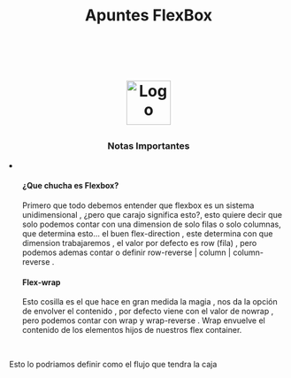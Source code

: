 <h1 align="center">Apuntes FlexBox<h1>
<br />
<p align="center">
  <a href="https://github.com/othneildrew/Best-README-Template">
    <img src="https://user-images.githubusercontent.com/49854117/115822651-e4adff00-a3d2-11eb-9e20-40b1b5258789.jpg" alt="Logo" width="80" height="80">
  </a>

  <h3 align="center">Notas Importantes</h3>
  <p align="center">
   <li>
      <ul>
        <h4>¿Que chucha es Flexbox?</h4>
        <p>Primero que todo debemos entender que flexbox es un sistema unidimensional , ¿pero que carajo significa esto?,
        esto quiere decir que solo podemos contar con una dimension de solo filas o solo columnas, que determina esto...
        <stron>el buen flex-direction</strong> , este determina con que dimension trabajaremos , el valor por defecto es row (fila) , pero podemos
        ademas  contar o definir row-reverse | column | column-reverse .
      </ul>
      <ul>
      <h4>Flex-wrap</h4>
      <p>Esto cosilla es el que hace en gran medida la magia , nos da la opción de envolver el contenido , por defecto viene con el valor de nowrap , pero podemos contar con 
      wrap y wrap-reverse .
      Wrap envuelve el contenido de los elementos hijos de nuestros flex container.
      </ul>
   </li>
    <br />
  <p>Esto lo podriamos definir como el flujo que tendra la caja</p>
  </p>  
</p>
